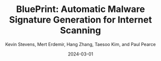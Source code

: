 ---
title: 'BluePrint: Automatic Malware Signature Generation for Internet Scanning'
collection: publications
permalink:
excerpt:
date: 2024-03-01
venue: 'In Proceedings of the 27th International Symposium on Research in Attacks, Intrusions and Defenses.'
paperurl: 'https://raid2024.github.io/papers/raid2024-33.pdf'
citation:
author: 'Kevin Stevens, Mert Erdemir, Hang Zhang, Taesoo Kim, and Paul Pearce'
venue_abbr: 'RAID 24'
selected: false
---  